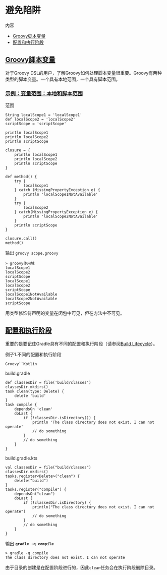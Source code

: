 # 避免陷阱


内容

  * [Groovy脚本变量](#Groovy脚本变量)
  * [配置和执行阶段](#配置和执行阶段)

## [Groovy脚本变量](#Groovy脚本变量)

对于Groovy DSL的用户，了解Groovy如何处理脚本变量很重要。Groovy有两种类型的脚本变量。一个具有本地范围，一个具有脚本范围。

### [示例：变量范围：本地和脚本范围](#示例：变量范围：本地和脚本范围)

范围

    
    
    String localScope1 = 'localScope1'
    def localScope2 = 'localScope2'
    scriptScope = 'scriptScope'
    
    println localScope1
    println localScope2
    println scriptScope
    
    closure = {
        println localScope1
        println localScope2
        println scriptScope
    }
    
    def method() {
        try {
            localScope1
        } catch (MissingPropertyException e) {
            println 'localScope1NotAvailable'
        }
        try {
            localScope2
        } catch(MissingPropertyException e) {
            println 'localScope2NotAvailable'
        }
        println scriptScope
    }
    
    closure.call()
    method()

输出 `groovy scope.groovy`

    
    
    > groovy作用域
    localScope1
    localScope2
    scriptScope
    localScope1
    localScope2
    scriptScope
    localScope1NotAvailable
    localScope2NotAvailable
    scriptScope

用类型修饰符声明的变量在闭包中可见，但在方法中不可见。

## [配置和执行阶段](#配置和执行阶段)

重要的是要记住Gradle具有不同的配置和执行阶段（请参阅[Build
Lifecycle](/md/构建生命周期.md#build_lifecycle)）。

例子1.不同的配置和执行阶段

`Groovy``Kotlin`

build.gradle

    
    
    def classesDir = file('build/classes')
    classesDir.mkdirs()
    task clean(type: Delete) {
        delete 'build'
    }
    task compile {
        dependsOn 'clean'
        doLast {
            if (!classesDir.isDirectory()) {
                println 'The class directory does not exist. I can not operate'
                // do something
            }
            // do something
        }
    }

build.gradle.kts

    
    
    val classesDir = file("build/classes")
    classesDir.mkdirs()
    tasks.register<Delete>("clean") {
        delete("build")
    }
    tasks.register("compile") {
        dependsOn("clean")
        doLast {
            if (!classesDir.isDirectory) {
                println("The class directory does not exist. I can not operate")
                // do something
            }
            // do something
        }
    }

输出 **`gradle -q compile`**

    
    
    > gradle -q compile
    The class directory does not exist. I can not operate

由于目录的创建是在配置阶段进行的，因此`clean`任务会在执行阶段删除目录。

